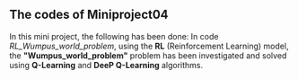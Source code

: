  ## The codes of Miniproject04 
In this mini project, the following has been done:
In code *RL_Wumpus_world_problem*, using the **RL** (Reinforcement Learning) model, the **"Wumpus_world_problem"** problem has been investigated and solved using **Q-Learning** and **DeeP Q-Learning** algorithms.
